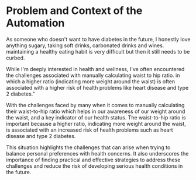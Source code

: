 # Problem and Context of the Automation
 As someone who doesn't want to have diabetes in the future, I honestly love anything sugary, taking soft drinks, carbonated drinks and wines. maintaining a healthy eating habit is very difficult but then it still needs to be curbed.

While I'm deeply interested in health and wellness, I've often encountered the challenges associated with manually calculating waist to hip ratio. in which a higher ratio (indicating more weight around the waist) is often associated with a higher risk of health problems like heart disease and type 2 diabetes."

With the challenges faced by many when it comes to manually calculating their waist-to-hip ratio which helps in our awareness of our weight around the waist, and a key indicator of our health status. The waist-to-hip ratio is important because a higher ratio, indicating more weight around the waist, is associated with an increased risk of health problems such as heart disease and type 2 diabetes.

This situation highlights the challenges that can arise when trying to balance personal preferences with health concerns. It also underscores the importance of finding practical and effective strategies to address these challenges and reduce the risk of developing serious health conditions in the future.
